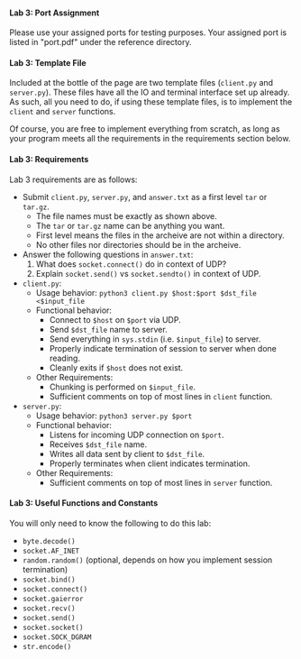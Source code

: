 
#### Lab 3: Port Assignment
Please use your assigned ports for testing purposes.
Your assigned port is listed in "port.pdf" under the reference directory.

#### Lab 3: Template File
Included at the bottle of the page are two template files (`client.py` and
`server.py`). These files have all the IO and terminal interface set up already.
As such, all you need to do, if using these template files, is to implement the
`client` and `server` functions.

Of course, you are free to implement everything from scratch, as long as your
program meets all the requirements in the requirements section below.

#### Lab 3: Requirements
Lab 3 requirements are as follows:

* Submit `client.py`, `server.py`, and `answer.txt` as
  a first level `tar` or `tar.gz`.
    * The file names must be exactly as shown above.
    * The `tar` or `tar.gz` name can be anything you want.
    * First level means the files in the archeive are not within a directory.
    * No other files nor directories should be in the archeive.
* Answer the following questions in `answer.txt`:
    1. What does `socket.connect()` do in context of UDP?
    2. Explain `socket.send()` vs `socket.sendto()` in context of UDP.
* `client.py`:
    * Usage behavior: `python3 client.py $host:$port $dst_file <$input_file`
    * Functional behavior:
        * Connect to `$host` on `$port` via UDP.
        * Send `$dst_file` name to server.
        * Send everything in `sys.stdin` (i.e. `$input_file`) to server.
        * Properly indicate termination of session to server when done reading.
        * Cleanly exits if `$host` does not exist.
    * Other Requirements:
        * Chunking is performed on `$input_file`.
        * Sufficient comments on top of most lines in `client` function.
* `server.py`:
    * Usage behavior: `python3 server.py $port`
    * Functional behavior:
        * Listens for incoming UDP connection on `$port`.
        * Receives `$dst_file` name.
        * Writes all data sent by client to `$dst_file`.
        * Properly terminates when client indicates termination.
    * Other Requirements:
        * Sufficient comments on top of most lines in `server` function.


#### Lab 3: Useful Functions and Constants
You will only need to know the following to do this lab:

* `byte.decode()`
* `socket.AF_INET`
* `random.random()` (optional, depends on how you implement session termination)
* `socket.bind()`
* `socket.connect()`
* `socket.gaierror`
* `socket.recv()`
* `socket.send()`
* `socket.socket()`
* `socket.SOCK_DGRAM`
* `str.encode()`




